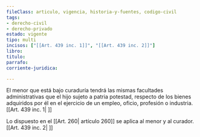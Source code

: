 ```yaml
---
fileClass: articulo, vigencia, historia-y-fuentes, codigo-civil
tags:
- derecho-civil
- derecho-privado
estado: vigente
tipo: multi
incisos: ["[[Art. 439 inc. 1]]", "[[Art. 439 inc. 2]]"]
libro:
titulo:
parrafo:
corriente-juridica:

---
```

El menor que está bajo curaduría tendrá las mismas facultades administrativas que el hijo sujeto a patria potestad, respecto de los bienes adquiridos por él en el ejercicio de un empleo, oficio, profesión o industria. [[Art. 439 inc. 1| ]]

Lo dispuesto en el [[Art. 260| artículo 260]] se aplica al menor y al curador. [[Art. 439 inc. 2| ]]